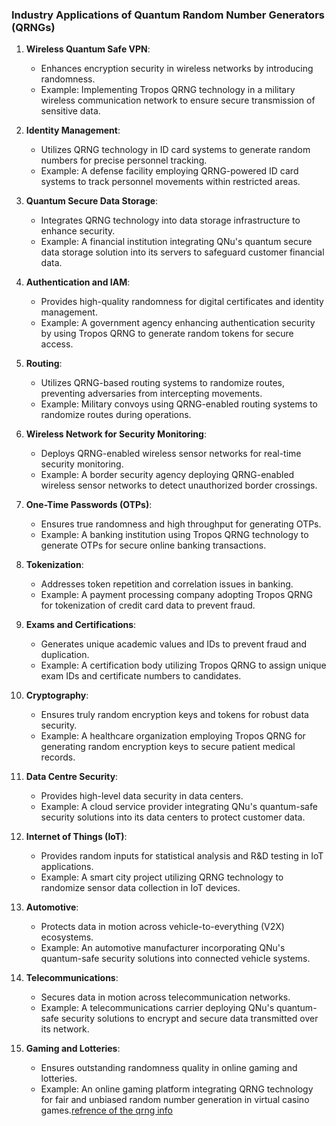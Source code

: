### Industry Applications of Quantum Random Number Generators (QRNGs)

1. **Wireless Quantum Safe VPN**:
   - Enhances encryption security in wireless networks by introducing randomness.
   - Example: Implementing Tropos QRNG technology in a military wireless communication network to ensure secure transmission of sensitive data.

2. **Identity Management**:
   - Utilizes QRNG technology in ID card systems to generate random numbers for precise personnel tracking.
   - Example: A defense facility employing QRNG-powered ID card systems to track personnel movements within restricted areas.

3. **Quantum Secure Data Storage**:
   - Integrates QRNG technology into data storage infrastructure to enhance security.
   - Example: A financial institution integrating QNu's quantum secure data storage solution into its servers to safeguard customer financial data.

4. **Authentication and IAM**:
   - Provides high-quality randomness for digital certificates and identity management.
   - Example: A government agency enhancing authentication security by using Tropos QRNG to generate random tokens for secure access.

5. **Routing**:
   - Utilizes QRNG-based routing systems to randomize routes, preventing adversaries from intercepting movements.
   - Example: Military convoys using QRNG-enabled routing systems to randomize routes during operations.

6. **Wireless Network for Security Monitoring**:
   - Deploys QRNG-enabled wireless sensor networks for real-time security monitoring.
   - Example: A border security agency deploying QRNG-enabled wireless sensor networks to detect unauthorized border crossings.

7. **One-Time Passwords (OTPs)**:
   - Ensures true randomness and high throughput for generating OTPs.
   - Example: A banking institution using Tropos QRNG technology to generate OTPs for secure online banking transactions.

8. **Tokenization**:
   - Addresses token repetition and correlation issues in banking.
   - Example: A payment processing company adopting Tropos QRNG for tokenization of credit card data to prevent fraud.

9. **Exams and Certifications**:
   - Generates unique academic values and IDs to prevent fraud and duplication.
   - Example: A certification body utilizing Tropos QRNG to assign unique exam IDs and certificate numbers to candidates.

10. **Cryptography**:
    - Ensures truly random encryption keys and tokens for robust data security.
    - Example: A healthcare organization employing Tropos QRNG for generating random encryption keys to secure patient medical records.

11. **Data Centre Security**:
    - Provides high-level data security in data centers.
    - Example: A cloud service provider integrating QNu's quantum-safe security solutions into its data centers to protect customer data.

12. **Internet of Things (IoT)**:
    - Provides random inputs for statistical analysis and R&D testing in IoT applications.
    - Example: A smart city project utilizing QRNG technology to randomize sensor data collection in IoT devices.

13. **Automotive**:
    - Protects data in motion across vehicle-to-everything (V2X) ecosystems.
    - Example: An automotive manufacturer incorporating QNu's quantum-safe security solutions into connected vehicle systems.

14. **Telecommunications**:
    - Secures data in motion across telecommunication networks.
    - Example: A telecommunications carrier deploying QNu's quantum-safe security solutions to encrypt and secure data transmitted over its network.

15. **Gaming and Lotteries**:
    - Ensures outstanding randomness quality in online gaming and lotteries.
    - Example: An online gaming platform integrating QRNG technology for fair and unbiased random number generation in virtual casino games.[refrence of the qrng info ](https://www.qnulabs.com/qrng-guide)

